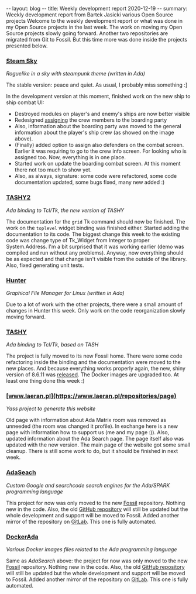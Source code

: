 -- layout: blog
-- title: Weekly development report 2020-12-19
-- summary: Weekly development report from Bartek Jasicki various Open Source projects
Welcome to the weekly development report or what was done in my Open Source
projects in the last week. The work on moving my Open Source projects slowly
going forward. Another two repositories are migrated from Git to Fossil. But
this time more was done inside the projects presented below.

### [Steam Sky](https://thindil.itch.io/steam-sky)

*Roguelike in a sky with steampunk theme (written in Ada)*

The stable version: peace and quiet. As usual, I probably miss something :\]

In the development version at this moment, finished work on the new ship to
ship combat UI:

* Destroyed modules on player's and enemy's ships are now better visible
* Redesigned [assigning](https://imgur.com/E7pVBK2) the crew members to the
  boarding party
* Also, information about the boarding party was moved to the general
  information about the player's ship crew (as showed on the image above).
* (Finally) added option to assign also defenders on the combat screen.
  Earlier it was requiring to go to the crew info screen. For looking who is
  assigned too. Now, everything is in one place.
* Started work on update the boarding combat screen. At this moment there not
  too much to show yet.
* Also, as always, signature: some code were refactored, some code
  documentation updated, some bugs fixed, many new added :)

### [TASHY2](https://www.laeran.pl/repositories/tashy2)

*Ada binding to Tcl/Tk, the new version of TASHY*

The documentation for the `grid` Tk command should now be finished. The work on
the `toplevel` widget binding was finished either. Started adding the
documentation to its code. The biggest change this week to the existing code
was change type of Tk\_Widget from Integer to proper System.Address. I'm a bit
surprised that it was working earlier (demo was compiled and run without any
problems). Anyway, now everything should be as expected and that change isn't
visible from the outside of the library. Also, fixed generating unit tests.

### [Hunter](https://github.com/thindil/hunter)

*Graphical File Manager for Linux (written in Ada)*

Due to a lot of work with the other projects, there were a small amount of
changes in Hunter this week. Only work on the code reorganization slowly moving
forward.

### [TASHY](https://www.laeran.pl/repositories/tashy)

*Ada binding to Tcl/Tk, based on TASH*

The project is fully moved to its new Fossil home. There were some code
refactoring inside the binding and the documentation were moved to the new
places. And because everything works properly again, the new, shiny version of
8.6.11 was [released](https://www.laeran.pl/repositories/tashy/wiki?name=Download).
The Docker images are upgraded too. At least one thing done this week :)

### [www.laeran.pl](https://www.laeran.pl/repositories/page)

*Yass project to generate this website*

Old page with information about Ada Matrix room was removed as unneeded (the
room was changed it profile). In exchange here is a new page with information
how to support us (me and my page :)). Also, updated information about the Ada
Search page. The page itself also was updated with the new version. The main
page of the website got some small cleanup. There is still some work to do, but
it should be finished in next week.

### [AdaSeach](https://www.laeran.pl/repositories/adasearch)

*Custom Google and searchcode search engines for the Ada/SPARK programming
language*

This project for now was only moved to the new [Fossil](https://www.laeran.pl/repositories/adasearch)
repository. Nothing new in the code. Also, the old [GitHub repository](https://github.com/thindil/adasearch)
will still be updated but the whole development and support will be moved to
Fossil. Added another mirror of the repository on [GitLab](https://gitlab.com/thindil/adasearch).
This one is fully automated.

### [DockerAda](https://www.laeran.pl/repositories/dockerada)

*Various Docker images files related to the Ada programming language*

Same as *AdaSearch* above: the project for now was only moved to the
new [Fossil](https://www.laeran.pl/repositories/dockerada) repository.
Nothing new in the code. Also, the old [GitHub repository](https://github.com/thindil/dockerada)
will still be updated but the whole development and support will be moved to
Fossil. Added another mirror of the repository on [GitLab](https://gitlab.com/thindil/dockerada).
This one is fully automated.
